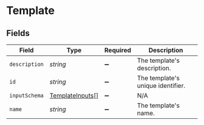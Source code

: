 # Template


## Fields

| Field                                                     | Type                                                      | Required                                                  | Description                                               |
| --------------------------------------------------------- | --------------------------------------------------------- | --------------------------------------------------------- | --------------------------------------------------------- |
| `description`                                             | *string*                                                  | :heavy_minus_sign:                                        | The template's description.                               |
| `id`                                                      | *string*                                                  | :heavy_minus_sign:                                        | The template's unique identifier.                         |
| `inputSchema`                                             | [TemplateInputs](../../models/shared/templateinputs.md)[] | :heavy_minus_sign:                                        | N/A                                                       |
| `name`                                                    | *string*                                                  | :heavy_minus_sign:                                        | The template's name.                                      |